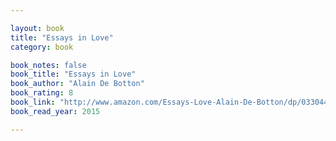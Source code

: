 ```yaml
---

layout: book
title: "Essays in Love"
category: book

book_notes: false
book_title: "Essays in Love"
book_author: "Alain De Botton"
book_rating: 8
book_link: "http://www.amazon.com/Essays-Love-Alain-De-Botton/dp/0330440780"
book_read_year: 2015

---
```

